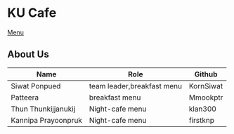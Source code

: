 # KU Cafe

[Menu](menu.md)

## About Us

| Name          | Role           | Github    |
| ------------- | -------------- | --------- |
| Siwat Ponpued | team leader,breakfast menu | KornSiwat |
| Patteera      | breakfast menu | Mmookptr  |
| Thun Thunkijjanukij | Night-cafe menu | klan300 |
| Kannipa Prayoonpruk | Night-cafe menu | firstknp |